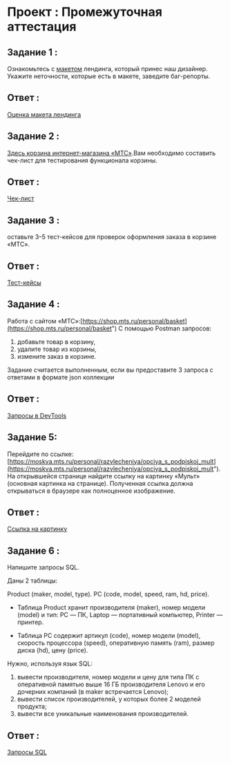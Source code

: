 # Проект : Промежуточная аттестация

## Задание 1 : 
Ознакомьтесь с [макетом](https://www.figma.com/file/blEJlNW8xG8GMaeg6hILSM/Ecommerce-Desktop-Template-(Copy)-(Copy)?type=design&node-id=1%3A66&t=8GpxuFV7879sGKgQ-1) лендинга, который принес наш дизайнер.
Укажите неточности, которые есть в макете, заведите баг-репорты.
## Ответ : 
 [Оценка макета лендинга](https://docs.google.com/document/d/18kIVRgZWfP7nGOfvm7aJ_LOvQDoqf-tSt9L9jL8eJ5g/edit)
 ## Задание 2 : 
 [Здесь корзина интернет-магазина «МТС»](https://shop.mts.ru/personal/basket).Вам необходимо составить чек-лист для тестирования функционала корзины.


## Ответ : 
[Чек-лист](https://docs.google.com/spreadsheets/d/1kuY33NpuBsHX-RnSUkDgD7umZAhg2vbAkWfe2Dyq-1c/edit)
## Задание 3 : 
оставьте 3–5 тест-кейсов для проверок оформления заказа в корзине «МТС».

## Ответ : 
[Тест-кейсы](https://drive.google.com/file/d/1j0daJoMep11H6z11yFTKngADQCfW3yKL/view)
## Задание 4 : 
Работа с сайтом «МТС»:[https://shop.mts.ru/personal/basket](https://shop.mts.ru/personal/basket")
С помощью Postman запросов:

1. добавьте товар в корзину,
2. удалите товар из корзины,
3. измените заказ в корзине.

Задание считается выполненным, если вы предоставите 3 запроса с ответами в формате json коллекции

## Ответ : 
[Запросы в DevTools](https://docs.google.com/document/d/1G8CzEg53cy7Ydpv83fcsas5lzeC9-tHFQbuTKz-SuOY/edit)
## Задание 5: 
Перейдите по ссылке: [https://moskva.mts.ru/personal/razvlecheniya/opciya_s_podpiskoj_mult](https://moskva.mts.ru/personal/razvlecheniya/opciya_s_podpiskoj_mult"). На открывшейся странице найдите ссылку на картинку «Мульт» (основная картинка на странице). Полученная ссылка должна открываться в браузере как полноценное изображение.

## Ответ : 
[Ссылка на картинку](https://static.mts.ru/dpc_upload/contents/383/mult2-picture-catalog.jpg)
## Задание 6 : 
Напишите запросы SQL.

Даны 2 таблицы:

Product (maker, model, type).
PС (code, model, speed, ram, hd, price).
* Таблица Product хранит производителя (maker), номер модели (model) и тип: PC — ПК, Laptop — портативный компьютер, Printer — принтер.

* Таблица PC содержит артикул (code), номер модели (model), скорость процессора (speed), оперативную память (ram), размер диска (hd), цену (price).

Нужно, используя язык SQL:
1. вывести производителя, номер модели и цену для типа ПК с оперативной памятью выше 16 ГБ производителя Lenovo и его дочерних компаний (в maker встречается Lenovo);
2. вывести список производителей, у которых более 2 моделей продукта;
3. вывести все уникальные наименования производителей.


## Ответ : 
[Запросы SQL](https://docs.google.com/document/d/1xNvA4mSr0vxZJeJhKzkhp1YH9NqAfEjjPaQiyET6cB0/edit)



